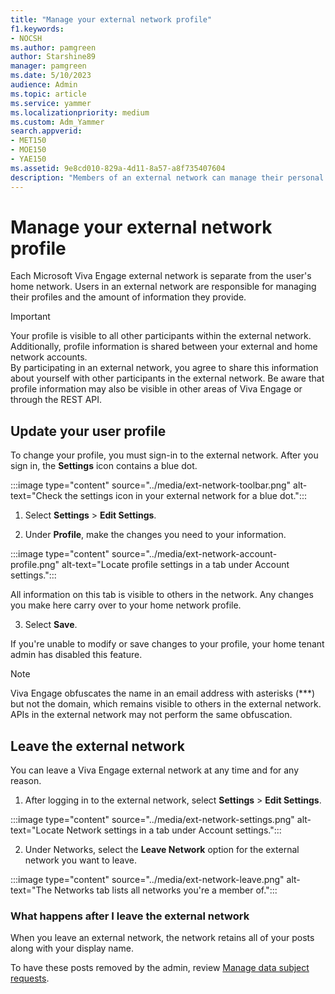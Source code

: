 ```yaml
---
title: "Manage your external network profile"
f1.keywords:
- NOCSH
ms.author: pamgreen
author: Starshine89
manager: pamgreen
ms.date: 5/10/2023
audience: Admin
ms.topic: article
ms.service: yammer
ms.localizationpriority: medium
ms.custom: Adm_Yammer
search.appverid:
- MET150
- MOE150
- YAE150
ms.assetid: 9e8cd010-829a-4d11-8a57-a8f735407604
description: "Members of an external network can manage their personal information."
---
```


# Manage your external network profile
Each Microsoft Viva Engage external network is separate from the user's home network. 
Users in an external network are responsible for managing their profiles and the amount of information they provide.  

> [!IMPORTANT] 
> Your profile is visible to all other participants within the external network. Additionally, profile information is shared between your external and home network accounts.   
By participating in an external network, you agree to share this information about yourself
with other participants in the external network. Be aware that profile information may also be 
visible in other areas of Viva Engage or through the REST API. 

## Update your user profile
To change your profile, you must sign-in to the external network.
After you sign in, the **Settings** icon contains a blue dot. 

:::image type="content" source="../media/ext-network-toolbar.png" alt-text="Check the settings icon in your external network for a blue dot.":::

1. Select **Settings** > **Edit Settings**.
 
2. Under **Profile**, make the changes you need to your information.

:::image type="content" source="../media/ext-network-account-profile.png" alt-text="Locate profile settings in a tab under Account settings.":::

  All information on this tab is visible to others in the network. 
  Any changes you make here carry over to your home network profile.

3. Select **Save**.

  If you're unable to modify or save changes to your profile, your home tenant admin has disabled this feature.

> [!NOTE] 
> Viva Engage obfuscates the name in an email address with asterisks (***) but not the domain, which remains visible to others in the external network. APIs in the external network may not perform the same obfuscation.

## Leave the external network
You can leave a Viva Engage external network at any time and for any reason.

1.	After logging in to the external network, select **Settings** > **Edit Settings**.

  :::image type="content" source="../media/ext-network-settings.png" alt-text="Locate Network settings in a tab under Account settings.":::
  

2. Under Networks, select the **Leave Network** option for the external network you want to leave.  

  :::image type="content" source="../media/ext-network-leave.png" alt-text="The Networks tab lists all networks you're a member of.":::

### What happens after I leave the external network
When you leave an external network, the network retains all of your posts along with your display name.  

To have these posts removed by the admin, review [Manage data subject requests](https://learn.microsoft.com/yammer/manage-security-and-compliance/gdpr-requests-in-yammer-enterprise).